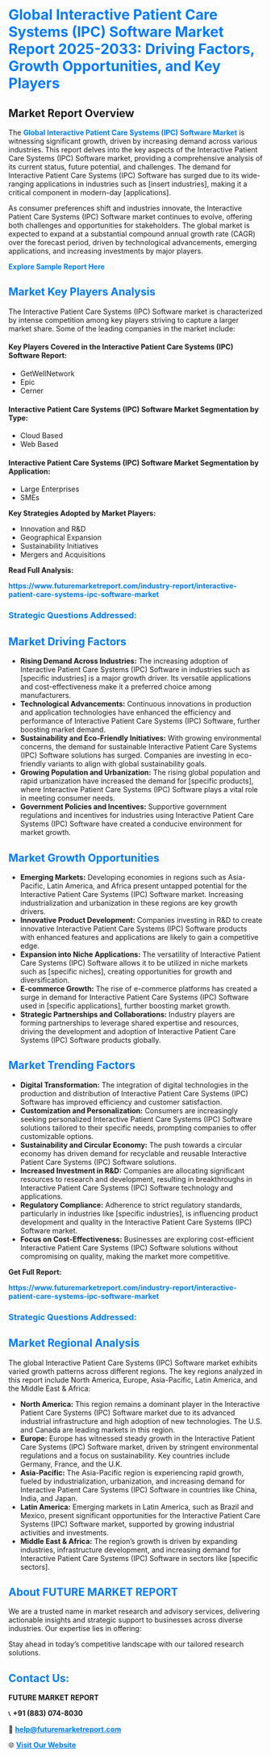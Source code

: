<h1 style="color: #007BFF;">Global Interactive Patient Care Systems (IPC) Software Market Report 2025-2033: Driving Factors, Growth Opportunities, and Key Players</h1>

<section id="overview">
<h2>Market Report Overview</h2>
<p>The <a href="https://www.futuremarketreport.com/industry-report/interactive-patient-care-systems-ipc-software-market" style="color: #007BFF; text-decoration: none;"><strong>Global Interactive Patient Care Systems (IPC) Software Market</strong></a> is witnessing significant growth, driven by increasing demand across various industries. This report delves into the key aspects of the Interactive Patient Care Systems (IPC) Software market, providing a comprehensive analysis of its current status, future potential, and challenges. The demand for Interactive Patient Care Systems (IPC) Software has surged due to its wide-ranging applications in industries such as [insert industries], making it a critical component in modern-day [applications].</p>
<p>As consumer preferences shift and industries innovate, the Interactive Patient Care Systems (IPC) Software market continues to evolve, offering both challenges and opportunities for stakeholders. The global market is expected to expand at a substantial compound annual growth rate (CAGR) over the forecast period, driven by technological advancements, emerging applications, and increasing investments by major players.</p>
</section>

<section id="overview">
<p><a href="https://www.futuremarketreport.com/request-sample/reportId=41048" style="color: #007BFF; text-decoration: none;"><strong>Explore Sample Report Here</strong></a></p>
</section>

<section id="key-players">
<h2 style="color: #007BFF;">Market Key Players Analysis</h2>
<p>The Interactive Patient Care Systems (IPC) Software market is characterized by intense competition among key players striving to capture a larger market share. Some of the leading companies in the market include:</p>
<h4>Key Players Covered in the Interactive Patient Care Systems (IPC) Software Report:</h4>
<ul><li>GetWellNetwork</li><li>Epic</li><li>Cerner</li></ul>
<h4>Interactive Patient Care Systems (IPC) Software Market Segmentation by Type:</h4>
<ul><li>Cloud Based</li><li>Web Based</li></ul>

<h4>Interactive Patient Care Systems (IPC) Software Market Segmentation by Application:</h4>
<ul><li>Large Enterprises</li><li>SMEs</li></ul>
<p><strong>Key Strategies Adopted by Market Players:</strong></p>
<ul>
<li>Innovation and R&D</li>
<li>Geographical Expansion</li>
<li>Sustainability Initiatives</li>
<li>Mergers and Acquisitions</li>
</ul>
</section>

<section>
<p><strong>Read Full Analysis: </strong></p><a href="https://www.futuremarketreport.com/industry-report/interactive-patient-care-systems-ipc-software-market" style="color: #007BFF; text-decoration: none;"><strong>https://www.futuremarketreport.com/industry-report/interactive-patient-care-systems-ipc-software-market</strong></a>
<h3 style="color: #007BFF;">Strategic Questions Addressed:</h3>
</section>

<section id="driving-factors">
<h2 style="color: #007BFF;">Market Driving Factors</h2>
<ul>
<li><strong>Rising Demand Across Industries:</strong> The increasing adoption of Interactive Patient Care Systems (IPC) Software in industries such as [specific industries] is a major growth driver. Its versatile applications and cost-effectiveness make it a preferred choice among manufacturers.</li>
<li><strong>Technological Advancements:</strong> Continuous innovations in production and application technologies have enhanced the efficiency and performance of Interactive Patient Care Systems (IPC) Software, further boosting market demand.</li>
<li><strong>Sustainability and Eco-Friendly Initiatives:</strong> With growing environmental concerns, the demand for sustainable Interactive Patient Care Systems (IPC) Software solutions has surged. Companies are investing in eco-friendly variants to align with global sustainability goals.</li>
<li><strong>Growing Population and Urbanization:</strong> The rising global population and rapid urbanization have increased the demand for [specific products], where Interactive Patient Care Systems (IPC) Software plays a vital role in meeting consumer needs.</li>
<li><strong>Government Policies and Incentives:</strong> Supportive government regulations and incentives for industries using Interactive Patient Care Systems (IPC) Software have created a conducive environment for market growth.</li>
</ul>
</section>

<section id="growth-opportunities">
<h2 style="color: #007BFF;">Market Growth Opportunities</h2>
<ul>
<li><strong>Emerging Markets:</strong> Developing economies in regions such as Asia-Pacific, Latin America, and Africa present untapped potential for the Interactive Patient Care Systems (IPC) Software market. Increasing industrialization and urbanization in these regions are key growth drivers.</li>
<li><strong>Innovative Product Development:</strong> Companies investing in R&D to create innovative Interactive Patient Care Systems (IPC) Software products with enhanced features and applications are likely to gain a competitive edge.</li>
<li><strong>Expansion into Niche Applications:</strong> The versatility of Interactive Patient Care Systems (IPC) Software allows it to be utilized in niche markets such as [specific niches], creating opportunities for growth and diversification.</li>
<li><strong>E-commerce Growth:</strong> The rise of e-commerce platforms has created a surge in demand for Interactive Patient Care Systems (IPC) Software used in [specific applications], further boosting market growth.</li>
<li><strong>Strategic Partnerships and Collaborations:</strong> Industry players are forming partnerships to leverage shared expertise and resources, driving the development and adoption of Interactive Patient Care Systems (IPC) Software products globally.</li>
</ul>
</section>

<section id="trending-factors">
<h2 style="color: #007BFF;">Market Trending Factors</h2>
<ul>
<li><strong>Digital Transformation:</strong> The integration of digital technologies in the production and distribution of Interactive Patient Care Systems (IPC) Software has improved efficiency and customer satisfaction.</li>
<li><strong>Customization and Personalization:</strong> Consumers are increasingly seeking personalized Interactive Patient Care Systems (IPC) Software solutions tailored to their specific needs, prompting companies to offer customizable options.</li>
<li><strong>Sustainability and Circular Economy:</strong> The push towards a circular economy has driven demand for recyclable and reusable Interactive Patient Care Systems (IPC) Software solutions.</li>
<li><strong>Increased Investment in R&D:</strong> Companies are allocating significant resources to research and development, resulting in breakthroughs in Interactive Patient Care Systems (IPC) Software technology and applications.</li>
<li><strong>Regulatory Compliance:</strong> Adherence to strict regulatory standards, particularly in industries like [specific industries], is influencing product development and quality in the Interactive Patient Care Systems (IPC) Software market.</li>
<li><strong>Focus on Cost-Effectiveness:</strong> Businesses are exploring cost-efficient Interactive Patient Care Systems (IPC) Software solutions without compromising on quality, making the market more competitive.</li>
</ul>
</section>

<section>
<p><strong>Get Full Report: </strong></p><a href="https://www.futuremarketreport.com/industry-report/interactive-patient-care-systems-ipc-software-market" style="color: #007BFF; text-decoration: none;"><strong>https://www.futuremarketreport.com/industry-report/interactive-patient-care-systems-ipc-software-market</strong></a>
<h3 style="color: #007BFF;">Strategic Questions Addressed:</h3>
</section>


<section id="regional-analysis">
<h2 style="color: #007BFF;">Market Regional Analysis</h2>
<p>The global Interactive Patient Care Systems (IPC) Software market exhibits varied growth patterns across different regions. The key regions analyzed in this report include North America, Europe, Asia-Pacific, Latin America, and the Middle East & Africa:</p>
<ul>
<li><strong>North America:</strong> This region remains a dominant player in the Interactive Patient Care Systems (IPC) Software market due to its advanced industrial infrastructure and high adoption of new technologies. The U.S. and Canada are leading markets in this region.</li>
<li><strong>Europe:</strong> Europe has witnessed steady growth in the Interactive Patient Care Systems (IPC) Software market, driven by stringent environmental regulations and a focus on sustainability. Key countries include Germany, France, and the U.K.</li>
<li><strong>Asia-Pacific:</strong> The Asia-Pacific region is experiencing rapid growth, fueled by industrialization, urbanization, and increasing demand for Interactive Patient Care Systems (IPC) Software in countries like China, India, and Japan.</li>
<li><strong>Latin America:</strong> Emerging markets in Latin America, such as Brazil and Mexico, present significant opportunities for the Interactive Patient Care Systems (IPC) Software market, supported by growing industrial activities and investments.</li>
<li><strong>Middle East & Africa:</strong> The region’s growth is driven by expanding industries, infrastructure development, and increasing demand for Interactive Patient Care Systems (IPC) Software in sectors like [specific sectors].</li>
</ul>
</section>

<footer>
<h2 style="color: #007BFF;">About FUTURE MARKET REPORT</h2>
<p>We are a trusted name in market research and advisory services, delivering actionable insights and strategic support to businesses across diverse industries. Our expertise lies in offering:</p>

<p>Stay ahead in today’s competitive landscape with our tailored research solutions.</p>

<h2 style="color: #007BFF;">Contact Us:</h2>
<p><strong>FUTURE MARKET REPORT</strong></p>
<p>📞 <strong>+91 (883) 074-8030</strong></p>
<p>📧 <strong><a href="mailto:help@futuremarketreport.com" style="color: #007BFF;">help@futuremarketreport.com</a></strong></p>
<p>🌐 <strong><a href="https://www.futuremarketreport.com/" style="color: #007BFF;">Visit Our Website</a></strong></p>
</footer>